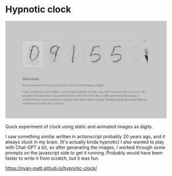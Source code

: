 # Hypnotic clock

![](hypnotic-clock.gif)

Quick experiment of clock using static and animated images as digits.

I saw something similar written in actionscript probably 20 years ago, and it always stuck in my brain. (It's actually kinda hypnotic) I also wanted to play with Chat-GPT a bit, so after generating the images, I worked through some prompts on the javascript side to get it running. Probably would have been faster to write it from scratch, but it was fun.

https://nyan-matt.github.io/hypnotic-clock/
